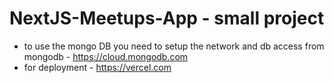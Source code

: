 # NextJS-Meetups-App - small project 
 * to use the mongo DB you need to setup the network and db access from mongodb - https://cloud.mongodb.com
 * for deployment - https://vercel.com
